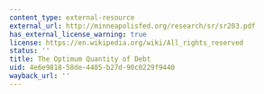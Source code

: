 ```yaml
---
content_type: external-resource
external_url: http://minneapolisfed.org/research/sr/sr203.pdf
has_external_license_warning: true
license: https://en.wikipedia.org/wiki/All_rights_reserved
status: ''
title: The Optimum Quantity of Debt
uid: 4e6e9818-58de-4405-b27d-90c0229f9440
wayback_url: ''
---
```

